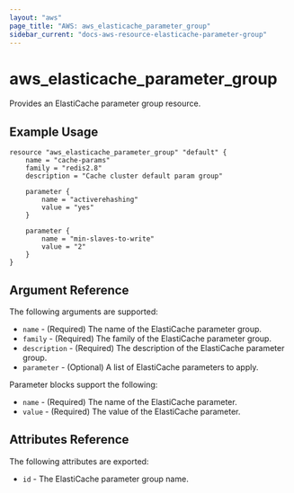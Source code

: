 ```yaml
---
layout: "aws"
page_title: "AWS: aws_elasticache_parameter_group"
sidebar_current: "docs-aws-resource-elasticache-parameter-group"
---
```


# aws\_elasticache\_parameter\_group

Provides an ElastiCache parameter group resource.

## Example Usage

```
resource "aws_elasticache_parameter_group" "default" {
    name = "cache-params"
    family = "redis2.8"
    description = "Cache cluster default param group"

    parameter {
        name = "activerehashing"
        value = "yes"
    }

    parameter {
        name = "min-slaves-to-write"
        value = "2"
    }
}
```

## Argument Reference

The following arguments are supported:

* `name` - (Required) The name of the ElastiCache parameter group.
* `family` - (Required) The family of the ElastiCache parameter group.
* `description` - (Required) The description of the ElastiCache parameter group.
* `parameter` - (Optional) A list of ElastiCache parameters to apply.

Parameter blocks support the following:

* `name` - (Required) The name of the ElastiCache parameter.
* `value` - (Required) The value of the ElastiCache parameter.

## Attributes Reference

The following attributes are exported:

* `id` - The ElastiCache parameter group name.
